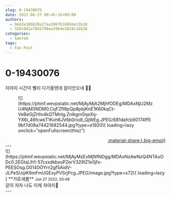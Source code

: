 ```yaml
---
slug: 0-19430076
date: 2022-06-27 00:45:32+09:00
authors:
  - b6d2e10bb20a1fea206f6186bbe11b10
  - 326c0d1e7045798aa3964e2028c34628
categories:
  - Saerom
tags:
  - Fan Post
---
```


# 0-19430076

<div class="post-container" markdown="1">
<div class="content-container md-sidebar__scrollwrap" markdown="1">

자야지 시간이 빨리 다가올텐데 잠이안오네 🤪🤪
<figure markdown="1">
![](https://phinf.wevpstatic.net/MjAyMjA2MjhfODEg/MDAxNjU2MzU4NjM3NDM0.CqFZfI8pQp8pbjKnE1K60kqCt-VeBeGjZHIv4kQTMnIg.ZnlkgmSqsXq-YX6I_46fcwkT1Kxh6JV6b0rio8_QjWEg.JPEG/681dafcb90174ff59bf7d08a74421682544.jpg?type=e1920){ loading=lazy onclick="openFullscreen(this)"}
</figure>


</div>
</div>

<div style="text-align: right;" markdown="1">
<a href="https://weverse.io/fromis9/fanpost/0-19430076" style="text-align: right;">:material-share:{.big-emoji}</a>
</div>
---

<div class="comments-container md-sidebar__scrollwrap" markdown="1">
<div class="comment" markdown="1">
<div class='id-container' markdown="1">
![](https://phinf.wevpstatic.net/MjAyMzExMjNfNDgg/MDAxNzAwNzQ4NTAxODc0.2EGtaLlh1-57cxxdkbxuPZerV329IZ1e5jfx-PEESOsg.D0140OYrn2gf5AidV-JLPeSUqIK9mFmUGEsyPVSrjPcg.JPEG/image.jpg?type=s72){ loading=lazy }
**<span class="artist">가로새롬</span>** <small>Jun 27 2022, 00:48</small><br>
</div>
<div class='comment-body' markdown="1">
같이 자자 나도 이제 자야지🌝
</div>
</div>
</div>
---
